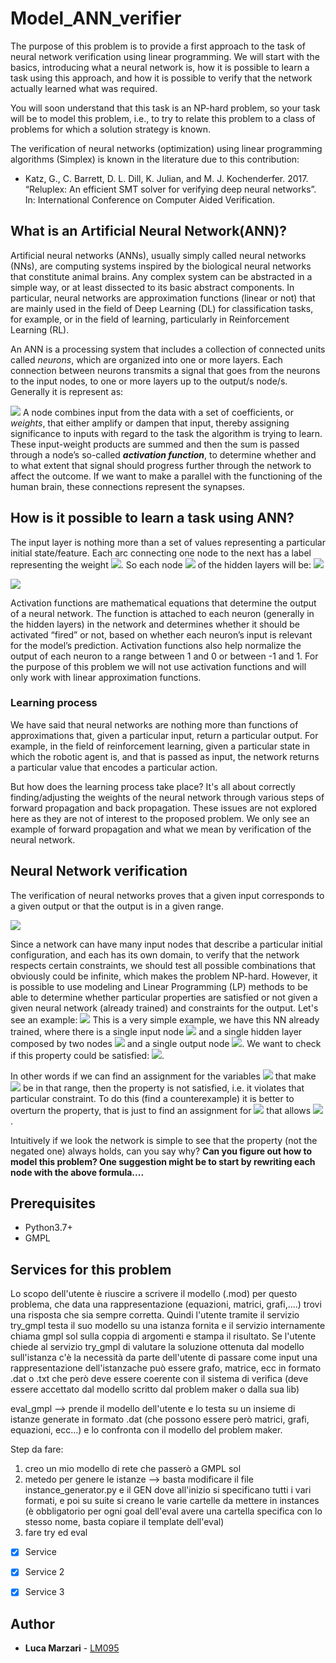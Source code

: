 # Model_ANN_verifier
The purpose of this problem is to provide a first approach to the task of neural network verification using linear programming. We will start with the basics, introducing what a neural network is, how it is possible to learn a task using this approach, and how it is possible to verify that the network actually learned what was required.

You will soon understand that this task is an NP-hard problem, so your task will be to model this problem, i.e., to try to relate this problem to a class of problems for which a solution strategy is known.

The verification of neural networks (optimization) using linear programming algorithms (Simplex) is known in the literature due to this contribution:

- Katz, G., C. Barrett, D. L. Dill, K. Julian, and M. J. Kochenderfer. 2017. “Reluplex: An efficient SMT solver for verifying deep neural networks”. In: International Conference on Computer Aided Verification.

## What is an Artificial Neural Network(ANN)?
Artificial neural networks (ANNs), usually simply called neural networks (NNs), are computing systems inspired by the biological neural networks that constitute animal brains. Any complex system can be abstracted in a simple way, or at least dissected to its basic abstract components.
In particular, neural networks are approximation functions (linear or not) that are mainly used in the field of Deep Learning (DL) for classification tasks, for example, or in the field of learning, particularly in Reinforcement Learning (RL).

An ANN is a processing system that includes a collection of connected units called *neurons*, which are organized into one or more layers. Each connection between neurons transmits a signal that goes from the neurons to the input nodes, to one or more layers up to the output/s node/s. Generally it is represent as:

![](https://i.imgur.com/ELBOcWp.png)
A node combines input from the data with a set of coefficients, or *weights*, that either amplify or dampen that input, thereby assigning significance to inputs with regard to the task the algorithm is trying to learn.
These input-weight products are summed and then the sum is passed through a node’s so-called ***activation function***, to determine whether and to what extent that signal should progress further through the network to affect the outcome. If we want to make a parallel with the functioning of the human brain, these connections represent the synapses.

## How is it possible to learn a task using ANN?
The input layer is nothing more than a set of values representing a particular initial state/feature. Each arc connecting one node to the next has a label representing the weight <img src="https://latex.codecogs.com/gif.latex?w_i"/>. So each node <img src="https://latex.codecogs.com/gif.latex?h_i"/> of the hidden layers will be: <img src="https://latex.codecogs.com/gif.latex?h_i = \sum_{i = 0}^m x_i \; w_i" /> 

![](https://i.imgur.com/uAyuxZX.png)

Activation functions are mathematical equations that determine the output of a neural network. The function is attached to each neuron (generally in the hidden layers) in the network and determines whether it should be activated “fired” or not, based on whether each neuron’s input is relevant for the model’s prediction. Activation functions also help normalize the output of each neuron to a range between 1 and 0 or between -1 and 1.
For the purpose of this problem we will not use activation functions and will only work with linear approximation functions.

### Learning process
We have said that neural networks are nothing more than functions of approximations that, given a particular input, return a particular output. For example, in the field of reinforcement learning, given a particular state in which the robotic agent is, and that is passed as input, the network returns a particular value that encodes a particular action.

But how does the learning process take place? It's all about correctly finding/adjusting the weights of the neural network through various steps of forward propagation and back propagation. These issues are not explored here as they are not of interest to the proposed problem. We only see an example of forward propagation and what we mean by verification of the neural network.

## Neural Network verification
The verification of neural networks proves that a given input corresponds to a given output or that the output is in a given range.

<img src="https://latex.codecogs.com/gif.latex?\mathcal{X}_0 \in [\underline{x_0} \;\; \Bar{x_0}] \land ... \land \mathcal{X}_n \in [\underline{x_n}\;\; \Bar{x_n}]  \implies \mathcal{Y} \in [\underline{y_n}\;\; \Bar{y_n}]"/>

Since a network can have many input nodes that describe a particular initial configuration, and each has its own domain, to verify that the network respects certain constraints, we should test all possible combinations that obviously could be infinite, which makes the problem NP-hard. However, it is possible to use modeling and Linear Programming (LP) methods to be able to determine whether particular properties are satisfied or not given a given neural network (already trained) and constraints for the output. Let's see an example:
![](https://i.imgur.com/UUYV6Pv.png)
This is a very simple example, we have this NN already trained, where there is a single input node <img src="https://latex.codecogs.com/gif.latex?x_1"/> and a single hidden layer composed by two nodes <img src="https://latex.codecogs.com/gif.latex?x_2,x_3"/> and a single output node <img src="https://latex.codecogs.com/gif.latex?x_4"/>.
We want to check if this property could be satisfied: <img src="https://latex.codecogs.com/gif.latex?for\; x_1 \in [0\;\;1], \;\; always\; x_4 \notin [0.5\;\;1]"/>.

In other words if we can find an assignment for the variables <img src="https://latex.codecogs.com/gif.latex?x_1,x_2,x_3"/> that make <img src="https://latex.codecogs.com/gif.latex?x_4"/> be in that range, then the property is not satisfied, i.e. it violates that particular constraint.
To do this (find a counterexample) it is better to overturn the property, that is just to find an assignment for <img src="https://latex.codecogs.com/gif.latex?x_1,x_2,x_3"/> that allows <img src="https://latex.codecogs.com/gif.latex?x_4 \in [0.5\;\;1]"/>.

Intuitively if we look the network is simple to see that the property (not the negated one) always holds, can you say why? **Can you figure out how to model this problem? One suggestion might be to start by rewriting each node with the above formula....**

## Prerequisites
- Python3.7+
- GMPL

## Services for this problem
Lo scopo dell'utente è riuscire a scrivere il modello (.mod) per questo problema, che data una rappresentazione (equazioni, matrici, grafi,....) trovi una risposta che sia sempre corretta. Quindi l'utente tramite il servizio try_gmpl testa il suo modello su una istanza fornita e il servizio internamente chiama gmpl sol sulla coppia di argomenti e stampa il risultato.
Se l'utente chiede al servizio try_gmpl di valutare la soluzione ottenuta dal modello sull'istanza c'è la necessità da parte dell'utente di passare come input una rappresentazione dell'istanzache può essere grafo, matrice, ecc in formato .dat o .txt che però deve essere coerente con il sistema di verifica (deve essere accettato dal modello scritto dal problem maker o dalla sua lib)

eval_gmpl --> prende il modello dell'utente e lo testa su un insieme di istanze generate in formato .dat (che possono essere però matrici, grafi, equazioni, ecc...) e lo confronta con il modello del problem maker.

Step da fare:
1) creo un mio modello di rete che passerò a GMPL sol 
2) metedo per genere le istanze --> basta modificare il file instance_generator.py e il GEN dove all'inizio si specificano tutti i vari formati, e poi su suite si creano le varie cartelle da mettere in instances (è obbligatorio per ogni goal dell'eval avere una cartella specifica con lo stesso nome, basta copiare il template dell'eval)
3) fare try ed eval


- [x] Service 
- [x] Service 2
- [x] Service 3





## Author
* **Luca Marzari** - [LM095](https://github.com/LM095)

